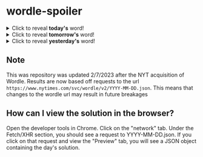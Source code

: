 # wordle-spoiler

<details>
  <summary>Click to reveal <b>today's</b> word!</summary>
  <br>
  <b> humid </b>
</details>

<details>
  <summary>Click to reveal <b>tomorrow's</b> word!</summary>
  <br>
  <b> nanny </b>
</details>

<details>
  <summary>Click to reveal <b>yesterday's</b> word!</summary>
  <br>
  <b> jazzy </b>
</details>

## Note
This was repository was updated 2/7/2023 after the NYT acquisition of Wordle. Results are now based off requests to the url `https://www.nytimes.com/svc/wordle/v2/YYYY-MM-DD.json`. This means that changes to the wordle url may result in future breakages

## How can I view the solution in the browser?
Open the developer tools in Chrome. Click on the "network" tab. Under the Fetch/XHR section, you should see a request to YYYY-MM-DD.json. If you click on that request and view the "Preview" tab, you will see a JSON object containing the day's solution.